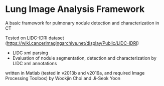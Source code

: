 Lung Image Analysis Framework
====================================================

A basic framework for pulmonary nodule detection and characterization in CT

Tested on LIDC-IDRI dataset (https://wiki.cancerimagingarchive.net/display/Public/LIDC-IDRI)
  - LIDC xml parsing
  - Evaluation of nodule segmentation, detection and characterization by LIDC xml annotations

written in Matlab (tested in v2013b and v2016a, and required Image Processing Toolbox)
by Wookjin Choi and Ji-Seok Yoon
